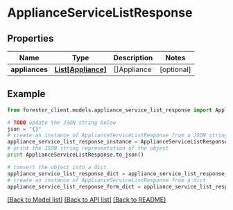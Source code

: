 # ApplianceServiceListResponse


## Properties

Name | Type | Description | Notes
------------ | ------------- | ------------- | -------------
**appliances** | [**List[Appliance]**](Appliance.md) | []Appliance | [optional] 

## Example

```python
from forester_client.models.appliance_service_list_response import ApplianceServiceListResponse

# TODO update the JSON string below
json = "{}"
# create an instance of ApplianceServiceListResponse from a JSON string
appliance_service_list_response_instance = ApplianceServiceListResponse.from_json(json)
# print the JSON string representation of the object
print ApplianceServiceListResponse.to_json()

# convert the object into a dict
appliance_service_list_response_dict = appliance_service_list_response_instance.to_dict()
# create an instance of ApplianceServiceListResponse from a dict
appliance_service_list_response_form_dict = appliance_service_list_response.from_dict(appliance_service_list_response_dict)
```
[[Back to Model list]](../README.md#documentation-for-models) [[Back to API list]](../README.md#documentation-for-api-endpoints) [[Back to README]](../README.md)


